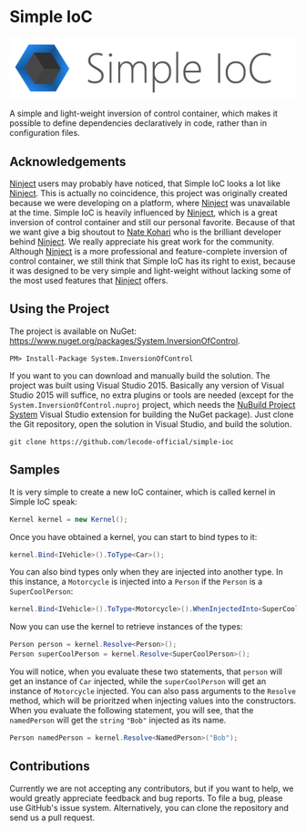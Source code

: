 # Simple IoC

![Simple IoC Logo](https://github.com/lecode-official/simple-ioc/blob/master/Documentation/Images/Banner.png "Simple IoC Logo")

A simple and light-weight inversion of control container, which makes it possible to define dependencies declaratively in code, rather than in configuration files.

## Acknowledgements

[Ninject](http://www.ninject.org/) users may probably have noticed, that Simple IoC looks a lot like [Ninject](http://www.ninject.org/). This is actually no coincidence,
this project was originally created because we were developing on a platform, where [Ninject](http://www.ninject.org/) was unavailable at the time. Simple IoC is
heavily influenced by [Ninject](http://www.ninject.org/), which is a great inversion of control container and still our personal favorite. Because of that we want give
a big shoutout to [Nate Kohari](http://nate.io/) who is the brilliant developer behind [Ninject](http://www.ninject.org/). We really appreciate his great work for the
community. Although [Ninject](http://www.ninject.org/) is a more professional and feature-complete inversion of control container, we still think that Simple IoC has
its right to exist, because it was designed to be very simple and light-weight without lacking some of the most used features that [Ninject](http://www.ninject.org/)
offers.

## Using the Project

The project is available on NuGet: https://www.nuget.org/packages/System.InversionOfControl.

```batch
PM> Install-Package System.InversionOfControl
```

If you want to you can download and manually build the solution. The project was built using Visual Studio 2015. Basically any version of Visual Studio 2015 will
suffice, no extra plugins or tools are needed (except for the `System.InversionOfControl.nuproj` project, which needs the
[NuBuild Project System](https://visualstudiogallery.msdn.microsoft.com/3efbfdea-7d51-4d45-a954-74a2df51c5d0) Visual Studio extension for building the NuGet
package). Just clone the Git repository, open the solution in Visual Studio, and build the solution.

```batch
git clone https://github.com/lecode-official/simple-ioc
```

## Samples

It is very simple to create a new IoC container, which is called kernel in Simple IoC speak:

```csharp
Kernel kernel = new Kernel();
```

Once you have obtained a kernel, you can start to bind types to it:

```csharp
kernel.Bind<IVehicle>().ToType<Car>();
```
You can also bind types only when they are injected into another type. In this instance, a `Motorcycle` is injected into a `Person` if the `Person` is a `SuperCoolPerson`:

```csharp
kernel.Bind<IVehicle>().ToType<Motorcycle>().WhenInjectedInto<SuperCoolPerson>(); // Obviously super cool people drive motorcycles!
```

Now you can use the kernel to retrieve instances of the types:

```csharp
Person person = kernel.Resolve<Person>();
Person superCoolPerson = kernel.Resolve<SuperCoolPerson>();
```

You will notice, when you evaluate these two statements, that `person` will get an instance of `Car` injected, while the `superCoolPerson` will get an instance of `Motorcycle`
injected. You can also pass arguments to the `Resolve` method, which will be prioritzed when injecting values into the constructors. When you evaluate the following
statement, you will see, that the `namedPerson` will get the `string` `"Bob"` injected as its name.

```csharp
Person namedPerson = kernel.Resolve<NamedPerson>("Bob");
```

## Contributions

Currently we are not accepting any contributors, but if you want to help, we would greatly appreciate feedback and bug reports. To file a bug, please use GitHub's
issue system. Alternatively, you can clone the repository and send us a pull request.
